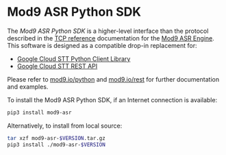 # Mod9 ASR Python SDK

The *Mod9 ASR Python SDK* is a higher-level interface than the protocol described in the [TCP reference](https://mod9.io/tcp) documentation for the [Mod9 ASR Engine](https://mod9.io).
This software is designed as a compatible drop-in replacement for:

- [Google Cloud STT Python Client Library](https://cloud.google.com/speech-to-text/docs/libraries#client-libraries-install-python)
- [Google Cloud STT REST API](https://cloud.google.com/speech-to-text/docs/reference/rest)

Please refer to
[mod9.io/python](https://mod9.io/python)
and
[mod9.io/rest](https://mod9.io/rest)
for further documentation and examples.

To install the Mod9 ASR Python SDK, if an Internet connection is available:
```bash
pip3 install mod9-asr
```

Alternatively, to install from local source:
```bash
tar xzf mod9-asr-$VERSION.tar.gz
pip3 install ./mod9-asr-$VERSION
```
